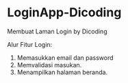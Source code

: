 # LoginApp-Dicoding
Membuat Laman Login by Dicoding

Alur Fitur Login:
1. Memasukkan email dan password
2. Memvalidasi masukan.
3. Menampilkan halaman beranda.
